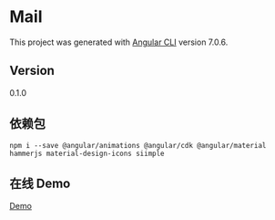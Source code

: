 # Mail

This project was generated with [Angular CLI](https://github.com/angular/angular-cli) version 7.0.6.

## Version

0.1.0

## 依赖包

`npm i --save @angular/animations @angular/cdk @angular/material hammerjs material-design-icons siimple`

## 在线 Demo

[Demo](https://demo.don.red/mail)
